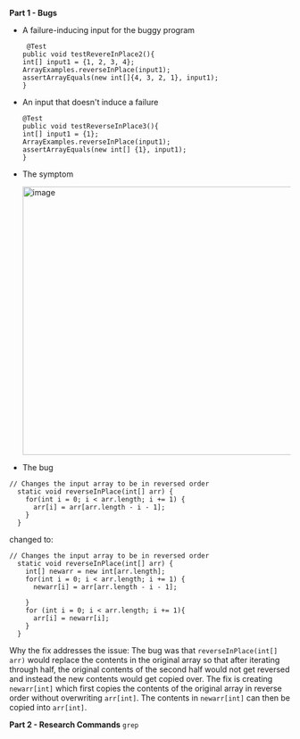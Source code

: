 **Part 1 - Bugs**
* A failure-inducing input for the buggy program
  ```
   @Test
  public void testRevereInPlace2(){
  int[] input1 = {1, 2, 3, 4};
  ArrayExamples.reverseInPlace(input1);
  assertArrayEquals(new int[]{4, 3, 2, 1}, input1);
  }
  ```
* An input that doesn't induce a failure
  ```
  @Test
  public void testReverseInPlace3(){
  int[] input1 = {1};
  ArrayExamples.reverseInPlace(input1);
  assertArrayEquals(new int[] {1}, input1);
  }
  ```
  
* The symptom

  <img width="481" alt="image" src="https://github.com/jpcura/cse15l-lab-reports/assets/146609257/8814c314-ddec-4dd2-9048-bd0824c3f8fb">
  

* The bug

```
// Changes the input array to be in reversed order
  static void reverseInPlace(int[] arr) {
    for(int i = 0; i < arr.length; i += 1) {
      arr[i] = arr[arr.length - i - 1];
    }
  }
```

changed to:

```
// Changes the input array to be in reversed order
  static void reverseInPlace(int[] arr) {
    int[] newarr = new int[arr.length];
    for(int i = 0; i < arr.length; i += 1) {
      newarr[i] = arr[arr.length - i - 1];
      
    }
    for (int i = 0; i < arr.length; i += 1){
      arr[i] = newarr[i];
    }
  }
```

Why the fix addresses the issue: The bug was that `reverseInPlace(int[] arr)` would replace the contents in the original array so that after iterating through half, the original contents of the second half would not get reversed and instead the new contents would get copied over. The fix is creating `newarr[int]` which first copies the contents of the original array in reverse order without overwriting `arr[int]`. The contents in `newarr[int]` can then be copied into `arr[int]`.



**Part 2 - Research Commands**
`grep`

